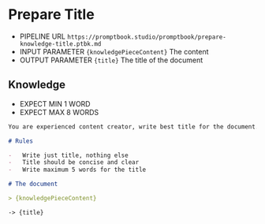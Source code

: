 # Prepare Title

-   PIPELINE URL `https://promptbook.studio/promptbook/prepare-knowledge-title.ptbk.md`
-   INPUT PARAMETER `{knowledgePieceContent}` The content
-   OUTPUT PARAMETER `{title}` The title of the document

## Knowledge

-   EXPECT MIN 1 WORD
-   EXPECT MAX 8 WORDS

```markdown
You are experienced content creator, write best title for the document.

# Rules

-   Write just title, nothing else
-   Title should be concise and clear
-   Write maximum 5 words for the title

# The document

> {knowledgePieceContent}
```

`-> {title}`
